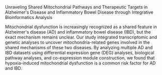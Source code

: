Unraveling Shared Mitochondrial Pathways and Therapeutic Targets in Alzheimer's Disease and Inflammatory Bowel Disease through Integrative Bioinformatics Analysis

Mitochondrial dysfunction is increasingly recognized as a shared feature in Alzheimer's disease (AD) and inflammatory bowel disease (IBD), but the exact mechanism remains unclear. Our study integrated transcriptomic and genetic analyses to uncover mitochondria-related genes involved in the shared mechanisms of these two diseases. By analyzing multiple AD and IBD datasets using differential expression gene (DEG) analyses, biological pathway analyses, and co-expression module construction, we found that hypoxia-induced mitochondrial dysfunction is a common risk factor for AD and IBD.
